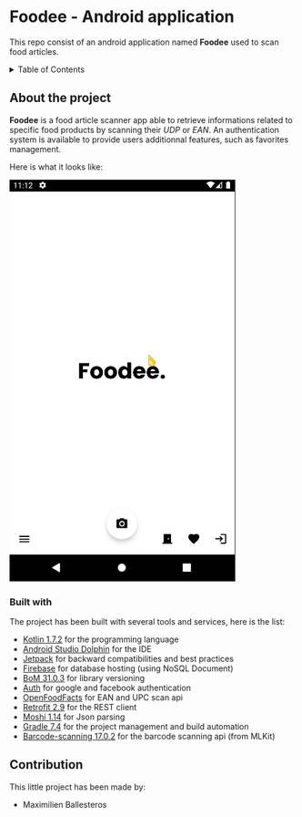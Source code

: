 # Foodee - Android application

This repo consist of an android application named **Foodee** used to scan food articles.

<details>
  <summary>Table of Contents</summary>
  <ol>
    <li>
      <a href="#about-the-project">About The Project</a>
      <ul>
        <li><a href="#built-with">Built With</a></li>
      </ul>
    </li>
    <li><a href="#contribution">Contribution</a></li>
  </ol>
</details>

## About the project

**Foodee** is a food article scanner app able to retrieve informations related to specific food products by scanning
their *UDP* or *EAN*. An authentication system is available to provide users additionnal features, such as favorites management.

Here is what it looks like:

![demo](res/demo-v3.gif)

### Built with

The project has been built with several tools and services, here is the list:

* [Kotlin 1.7.2](https://kotlinlang.org/) for the programming language
* [Android Studio Dolphin](https://developer.android.com/studio/releases) for the IDE
* [Jetpack](https://developer.android.com/jetpack) for backward compatibilities and best practices
* [Firebase](https://firebase.google.com/) for database hosting (using NoSQL Document)
* [BoM 31.0.3](https://firebase.google.com/docs/android/learn-more#bom) for library versioning
* [Auth](https://firebase.google.com/docs/auth) for google and facebook authentication
* [OpenFoodFacts](https://world.openfoodfacts.org/) for EAN and UPC scan api
* [Retrofit 2.9](https://square.github.io/retrofit/) for the REST client
* [Moshi 1.14](https://github.com/square/moshi) for Json parsing
* [Gradle 7.4](https://gradle.org/) for the project management and build automation
* [Barcode-scanning 17.0.2](https://developers.google.com/ml-kit/vision/barcode-scanning/android) for the barcode scanning api (from MLKit)

## Contribution

This little project has been made by:

* Maximilien Ballesteros

